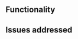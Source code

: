 ## Functionality

<!-- What does this PR do? -->


## Issues addressed

<!-- What issues does this fix or address? Reference them as Fixes #4 and they will be closed automatically when the PR is merged -->
